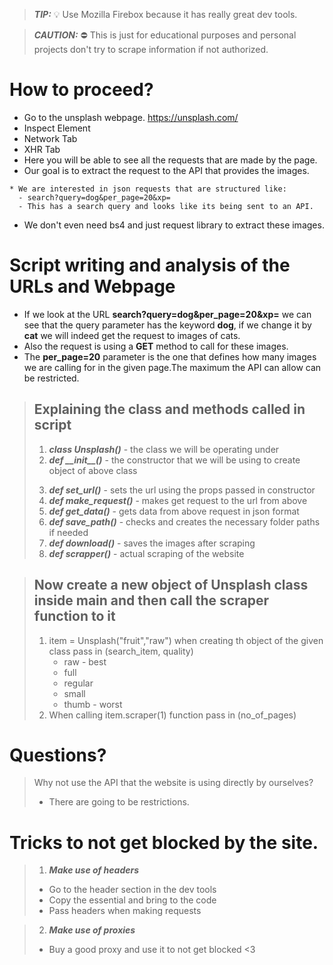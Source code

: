 > **_TIP:_** :bulb: Use Mozilla Firebox because it has really great dev tools.

> **_CAUTION:_** :no_entry: This is just for educational purposes and personal projects don't try to scrape information if not authorized.

# How to proceed?

- Go to the unsplash webpage. https://unsplash.com/
- Inspect Element
- Network Tab
- XHR Tab
- Here you will be able to see all the requests that are made by the page.
- Our goal is to extract the request to the API that provides the images.

```
* We are interested in json requests that are structured like:
  - search?query=dog&per_page=20&xp=
  - This has a search query and looks like its being sent to an API.
```

- We don't even need bs4 and just request library to extract these images.

# Script writing and analysis of the URLs and Webpage

- If we look at the URL **search?query=dog&per_page=20&xp=** we can see that the query parameter has the keyword **dog**, if we change it by **cat** we will indeed get the request to images of cats.
- Also the request is using a **GET** method to call for these images.
- The **per_page=20** parameter is the one that defines how many images we are calling for in the given page.The maximum the API can allow can be restricted.

> ## Explaining the class and methods called in script
>
> 1. **_class Unsplash()_** - the class we will be operating under
> 2. **_def \_\_init\_\_(<props>)_** - the constructor that we will be using to create object of above class
>
> 3) **_def set_url()_** - sets the url using the props passed in constructor
> 4) **_def make_request()_** - makes get request to the url from above
> 5) **_def get_data()_** - gets data from above request in json format
> 6) **_def save_path()_** - checks and creates the necessary folder paths if needed
> 7) **_def download()_** - saves the images after scraping
> 8) **_def scrapper()_** - actual scraping of the website

> ## Now create a new object of Unsplash class inside main and then call the scraper function to it
>
> 1. item = Unsplash("fruit","raw") when creating th object of the given class pass in (search_item, quality)
>    - raw - best
>    - full
>    - regular
>    - small
>    - thumb - worst
> 2. When calling item.scraper(1) function pass in (no_of_pages)

# Questions?

> Why not use the API that the website is using directly by ourselves?
>
> - There are going to be restrictions.

# Tricks to not get blocked by the site.

> 1. **_Make use of headers_**
>
> - Go to the header section in the dev tools
> - Copy the essential and bring to the code
> - Pass headers when making requests

> 2. **_Make use of proxies_**
>
> - Buy a good proxy and use it to not get blocked <3
